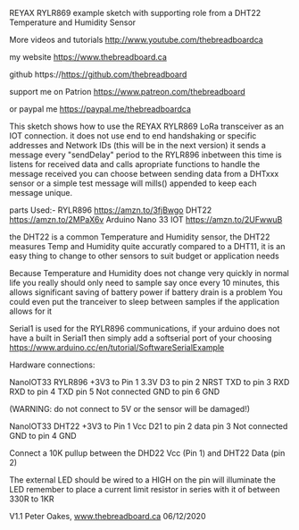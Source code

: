  REYAX RYLR869 example sketch with supporting role from a DHT22 Temperature and Humidity Sensor

More videos and tutorials http://www.youtube.com/thebreadboardca

my website                https://www.thebreadboard.ca

github                    https://https://github.com/thebreadboard

support me on Patrion     https://www.patreon.com/thebreadboard

or paypal me              https://paypal.me/thebreadboardca

  This sketch shows how to use the REYAX RYLR869 LoRa transceiver
  as an IOT connection. it does not use end to end handshaking
  or specific addresses and Network IDs (this will be in the next version)
  it sends a message every "sendDelay" period to the RYLR896
  inbetween this time is listens for received data and calls apropriate 
  functions to handle the message received
  you can choose between sending data from a DHTxxx sensor or a simple 
  test message will mills() appended to keep each message unique.
  
  parts Used:-
  RYLR896             https://amzn.to/3fjBwgo
  DHT22               https://amzn.to/2MPaX6v
  Arduino Nano 33 IOT https://amzn.to/2UFwwuB


  the DHT22 is a common Temperature and Humidity sensor, the DHT22 measures Temp and Humidity
  quite accuratly compared to a DHT11, it is an easy thing to change to other sensors to suit budget
  or application needs

  Because Temperature and Humidity does not change very quickly in normal life
  you really should only need to sample say once every 10 minutes, this allows
  significant saving of battery power if battery drain is a problem
  You could even put the tranceiver to sleep between samples if the application allows for it

  Serial1 is used for the RYLR896 communications, if your arduino does not have a built in Serial1
  then simply add a softserial port of your choosing https://www.arduino.cc/en/tutorial/SoftwareSerialExample

  Hardware connections:

  NanoIOT33   RYLR896
  +3V3  to Pin 1 3.3V
  D3    to pin 2 NRST
  TXD   to pin 3 RXD
  RXD   to pin 4 TXD
         pin 5 Not connected
  GND   to pin 6 GND

  (WARNING: do not connect to 5V or the sensor will be damaged!)

  NanoIOT33   DHT22
  +3V3  to Pin 1 Vcc
  D21   to pin 2 data
         pin 3 Not connected
  GND   to pin 4 GND

  Connect a 10K pullup between the DHD22 Vcc (Pin 1) and DHT22 Data (pin 2)

  The external LED should be wired to a HIGH on the pin will illuminate the LED
  remember to place a current limit resistor in series with it of between 330R to 1KR

  V1.1 Peter Oakes, www.thebreadboard.ca 06/12/2020
